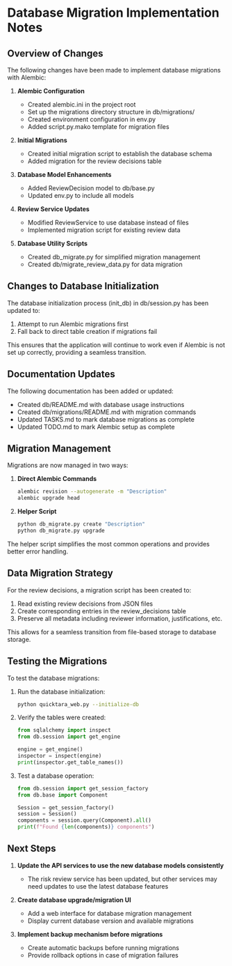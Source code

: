 # Database Migration Implementation Notes

## Overview of Changes

The following changes have been made to implement database migrations with Alembic:

1. **Alembic Configuration**
   - Created alembic.ini in the project root
   - Set up the migrations directory structure in db/migrations/
   - Created environment configuration in env.py
   - Added script.py.mako template for migration files

2. **Initial Migrations**
   - Created initial migration script to establish the database schema
   - Added migration for the review decisions table

3. **Database Model Enhancements**
   - Added ReviewDecision model to db/base.py
   - Updated env.py to include all models

4. **Review Service Updates**
   - Modified ReviewService to use database instead of files
   - Implemented migration script for existing review data

5. **Database Utility Scripts**
   - Created db_migrate.py for simplified migration management
   - Created db/migrate_review_data.py for data migration

## Changes to Database Initialization

The database initialization process (init_db) in db/session.py has been updated to:
1. Attempt to run Alembic migrations first
2. Fall back to direct table creation if migrations fail

This ensures that the application will continue to work even if Alembic is not set up correctly, providing a seamless transition.

## Documentation Updates

The following documentation has been added or updated:
- Created db/README.md with database usage instructions
- Created db/migrations/README.md with migration commands
- Updated TASKS.md to mark database migrations as complete
- Updated TODO.md to mark Alembic setup as complete

## Migration Management

Migrations are now managed in two ways:

1. **Direct Alembic Commands**
   ```bash
   alembic revision --autogenerate -m "Description"
   alembic upgrade head
   ```

2. **Helper Script**
   ```bash
   python db_migrate.py create "Description"
   python db_migrate.py upgrade
   ```

The helper script simplifies the most common operations and provides better error handling.

## Data Migration Strategy

For the review decisions, a migration script has been created to:
1. Read existing review decisions from JSON files
2. Create corresponding entries in the review_decisions table
3. Preserve all metadata including reviewer information, justifications, etc.

This allows for a seamless transition from file-based storage to database storage.

## Testing the Migrations

To test the database migrations:

1. Run the database initialization:
   ```bash
   python quicktara_web.py --initialize-db
   ```

2. Verify the tables were created:
   ```python
   from sqlalchemy import inspect
   from db.session import get_engine
   
   engine = get_engine()
   inspector = inspect(engine)
   print(inspector.get_table_names())
   ```

3. Test a database operation:
   ```python
   from db.session import get_session_factory
   from db.base import Component
   
   Session = get_session_factory()
   session = Session()
   components = session.query(Component).all()
   print(f"Found {len(components)} components")
   ```

## Next Steps

1. **Update the API services to use the new database models consistently**
   - The risk review service has been updated, but other services may need updates to use the latest database features

2. **Create database upgrade/migration UI**
   - Add a web interface for database migration management
   - Display current database version and available migrations

3. **Implement backup mechanism before migrations**
   - Create automatic backups before running migrations
   - Provide rollback options in case of migration failures
